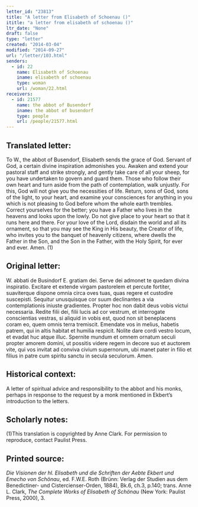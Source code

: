 ```yaml
---
letter_id: "23813"
title: "A letter from Elisabeth of Schoenau ()"
ititle: "a letter from elisabeth of schoenau ()"
ltr_date: "None"
draft: false
type: "letter"
created: "2014-03-04"
modified: "2014-09-27"
url: "/letter/103.html"
senders:
  - id: 22
    name: Elisabeth of Schoenau
    iname: elisabeth of schoenau
    type: woman
    url: /woman/22.html
receivers:
  - id: 21577
    name: the abbot of Busendorf
    iname: the abbot of busendorf
    type: people
    url: /people/21577.html
---
```

<h2> Translated letter:</h2>To W., the abbot of Busendorf, Elisabeth sends the grace of God.
Servant of God, a certain divine inspiration admonishes you.  Awaken and extend your pastoral staff and strike strongly, and gently take care of all your sheep, for you have undertaken to govern and guard them.  Those who follow their own heart and turn aside from the path of contemplation, walk unjustly.  For this, God will not give you the necessities of life.  Return, sons of God, sons of the light, to your heart, and examine your consciences for anything in you which is not pleasing to God before whom the whole earth trembles.  Correct yourselves for the better; you have a Father who lives in the heavens and looks upon the lowly.  Do not give place to your heart so that it runs here and there.  For your love of the Lord, disdain the world and all its ornament, so that you may see the King in His beauty, the Creator of life, who invites you to the banquet of heavenly citizens, where dwells the Father in the Son, and the Son in the Father, with the Holy Spirit, for ever and ever.  Amen. (1)
<h2 class="mt-4"> Original letter:</h2>W. abbati de Busindorf E. gratiam dei.  Serve dei admonet te quedam divina inspiratio.  Excitare et extende virgam pastorelem et percute fortiter, suaviterque dispone omnia circa oves tuas, quas regere et custodire suscepisti.  Sequitur unusquisque cor suum declinantes a via contemplationis iniuste gradientes.  Propter hoc non dabit deus vobis victui necessaria.  Redite filii dei, filii lucis ad cor vestrum, et interrogate conscientias vestras, si aliquid in vobis est, quod non sit beneplacens coram eo, quem omnis terra tremiscit.  Emendate vos in melius, habetis patrem, qui in altis habitat et humilia respicit.  Nolite dare cordi vestro locum, et evadat huc atque illuc.  Spernite mundum et omnem ornatum seculi propter amorem domini, ut possitis videre regem in decore suo et auctorem vite, qui vos invitat ad conviva civium supernorum, ubi manet pater in filio et filius in patre cum spiritu sanctu in secula seculorum.  Amen.
<h2 class="mt-4"> Historical context:</h2>A letter of spiritual advice and responsibility to the abbot and his monks, perhaps in response to the request by a monk mentioned in Ekbert’s introduction to the letters.
<h2 class="mt-4"> Scholarly notes:</h2>(1)This translation is copyrighted by Anne Clark.  For permission to reproduce, contact Paulist Press.
<h2 class="mt-4"> Printed source:</h2><p><em>Die Visionen der hl. Elisabeth und die Schriften der Aebte Ekbert und Emecho von Schönau</em>, ed. F.W.E. Roth (Brünn: Verlag der Studien aus dem Benedictiner- und Cistercienser-Orden, 1884), Bk.6, ch.3, p.140; trans. Anne L. Clark, <em>The Complete Works of Elisabeth of Schönau</em> (New York: Paulist Press, 2000), 3.</p>